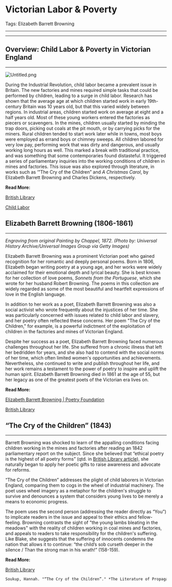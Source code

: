 # Victorian Labor & Poverty

Tags: Elizabeth Barrett Browning

---



---

## Overview: Child Labor & Poverty in Victorian England

---

![Untitled.png](Courses/English%202323/Lectures/Victorian%20Labor%20&%20Poverty.assets/Untitled.png)

During the Industrial Revolution, child labor became a prevalent issue in Britain. The new factories and mines required simple tasks that could be performed by children, leading to a surge in child labor. Research has shown that the average age at which children started work in early 19th-century Britain was 10 years old, but that this varied widely between regions. In industrial areas, children started work on average at eight and a half years old. Most of these young workers entered the factories as piecers or scavengers. In the mines, children usually started by minding the trap doors, picking out coals at the pit mouth, or by carrying picks for the miners. Rural children tended to start work later while in towns, most boys were employed as errand boys or chimney sweeps. All children labored for very low pay, performing work that was dirty and dangerous, and usually working long hours as well. This marked a break with traditional practice, and was something that some contemporaries found distasteful. It triggered a series of parliamentary inquiries into the working conditions of children in mines and factories. This issue was also explored through literature, in works such as ‘”The Cry of the Children” and *A Christmas Carol*, by Elizabeth Barrett Browning and Charles Dickens, respectively.

**Read More:**

[British Library](https://www.bl.uk/romantics-and-victorians/articles/child-labour)

[Child Labor](https://victorianweb.org/history/hist8.html)

## Elizabeth Barrett Browning (1806-1861)

---

*Engraving from original Painting by Chappel, 1872. (Photo by: Universal History Archive/Universal Images Group via Getty Images)*

Elizabeth Barrett Browning was a prominent Victorian poet who gained recognition for her romantic and deeply personal poems. Born in 1806, Elizabeth began writing poetry at a young age, and her works were widely acclaimed for their emotional depth and lyrical beauty. She is best known for her collection of love poems, *Sonnets from the Portuguese*, which she wrote for her husband Robert Browning. The poems in this collection are widely regarded as some of the most beautiful and heartfelt expressions of love in the English language.

In addition to her work as a poet, Elizabeth Barrett Browning was also a social activist who wrote frequently about the injustices of her time. She was particularly concerned with issues related to child labor and slavery, and her poetry often reflected these concerns. Her poem "The Cry of the Children," for example, is a powerful indictment of the exploitation of children in the factories and mines of Victorian England.

Despite her success as a poet, Elizabeth Barrett Browning faced numerous challenges throughout her life. She suffered from a chronic illness that left her bedridden for years, and she also had to contend with the social norms of her time, which often limited women's opportunities and achievements. Nevertheless, she continued to write and publish throughout her life, and her work remains a testament to the power of poetry to inspire and uplift the human spirit. Elizabeth Barrett Browning died in 1861 at the age of 55, but her legacy as one of the greatest poets of the Victorian era lives on.

**Read More:**

[Elizabeth Barrett Browning | Poetry Foundation](https://www.poetryfoundation.org/poets/elizabeth-barrett-browning)

[British Library](https://www.bl.uk/romantics-and-victorians/articles/elizabeth-barrett-browning-social-and-political-issues)

## “The Cry of the Children” (1843)

---

Barrett Browning was shocked to learn of the appalling conditions facing children working in the mines and factories after reading an 1842 parliamentary report on the subject.  Since she believed that “ethical poetry is the highest of all poetry forms” (qtd. in [British Library article](https://www.bl.uk/works/the-cry-of-the-children)), she naturally began to apply her poetic gifts to raise awareness and advocate for reforms.

“The Cry of the Children” addresses the plight of child laborers in Victorian England, comparing them to cogs in the wheel of industrial machinery. The poet uses wheel imagery as a metaphor for the children's struggle to survive and denounces a system that considers young lives to be merely a means to economic progress.

The poem uses the second person (addressing the reader directly as “You”) to implicate readers in the issue and appeal to their ethics and fellow-feeling. Browning contrasts the sight of "the young lambs bleating in the meadows" with the reality of children working in coal mines and factories, and appeals to readers to take responsibility for the children's suffering. Like Blake, she suggests that the suffering of innocents condemns the nation that allows it to continue: “the child’s sob curseth deeper in the silence / Than the strong man in his wrath!” (158-159).

**Read More:**

[British Library](https://www.bl.uk/collection-items/elizabeth-barrett-brownings-the-cry-of-the-children-as-first-published-in-blackwoods-edinburgh-magazine)

```html
Soukup, Hannah. "“The Cry of the Children”." *The Literature of Propaganda*, edited by Thomas Riggs, vol. 3: Effects, St. James Press, 2013, pp. 156-159. *Gale Literature Resource Center*, link.gale.com/apps/doc/CX2762000273/GLS?u=txshracd2561&sid=bookmark-GLS&xid=52d75b90.
```

